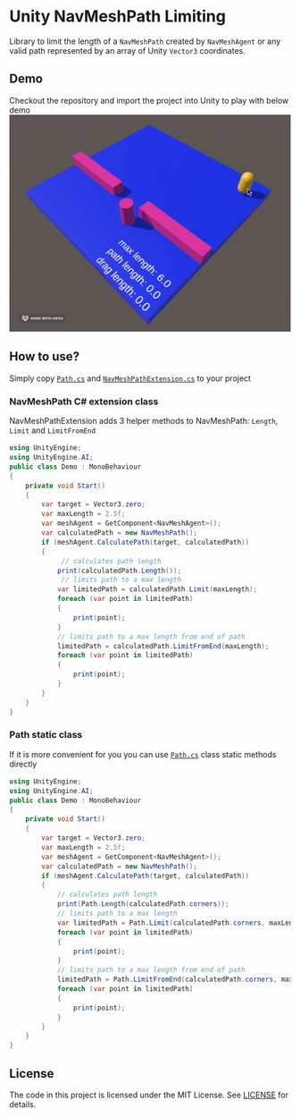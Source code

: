 # Unity NavMeshPath Limiting

Library to limit the length of a `NavMeshPath` created by `NavMeshAgent` or any valid path represented by an array of Unity `Vector3` coordinates.

## Demo

Checkout the repository and import the project into Unity to play with below demo
![NavMeshPath Limiting Demo](READMEAssets/demo.gif)

## How to use?
Simply copy [`Path.cs`](Assets/Scripts/Path.cs) and [`NavMeshPathExtension.cs`](Assets/Scripts/NavMeshPathExtension.cs) to your project 

### NavMeshPath C# extension class
NavMeshPathExtension adds 3 helper methods to NavMeshPath: `Length`, `Limit` and `LimitFromEnd`

```csharp
using UnityEngine;
using UnityEngine.AI;
public class Demo : MonoBehaviour
{
    private void Start()
    {
        var target = Vector3.zero;
        var maxLength = 2.5f;
        var meshAgent = GetComponent<NavMeshAgent>();
        var calculatedPath = new NavMeshPath();
        if (meshAgent.CalculatePath(target, calculatedPath))
        {
             // calculates path length
            print(calculatedPath.Length());
             // limits path to a max length
            var limitedPath = calculatedPath.Limit(maxLength);
            foreach (var point in limitedPath)
            {
                print(point);
            }
            // limits path to a max length from end of path
            limitedPath = calculatedPath.LimitFromEnd(maxLength);
            foreach (var point in limitedPath)
            {
                print(point);
            }
        }
    }
}
```

### Path static class
If it is more convenient for you you can use [`Path.cs`](Assets/Scripts/Path.cs) class static methods directly
```csharp
using UnityEngine;
using UnityEngine.AI;
public class Demo : MonoBehaviour
{
    private void Start()
    {
        var target = Vector3.zero;
        var maxLength = 2.5f;
        var meshAgent = GetComponent<NavMeshAgent>();
        var calculatedPath = new NavMeshPath();
        if (meshAgent.CalculatePath(target, calculatedPath))
        {
            // calculates path length
            print(Path.Length(calculatedPath.corners));
            // limits path to a max length
            var limitedPath = Path.Limit(calculatedPath.corners, maxLength);
            foreach (var point in limitedPath)
            {
                print(point);
            }
            // limits path to a max length from end of path
            limitedPath = Path.LimitFromEnd(calculatedPath.corners, maxLength);
            foreach (var point in limitedPath)
            {
                print(point);
            }
        }
    }
}
```
## License

The code in this project is licensed under the MIT License. See [LICENSE](LICENSE) for details.
